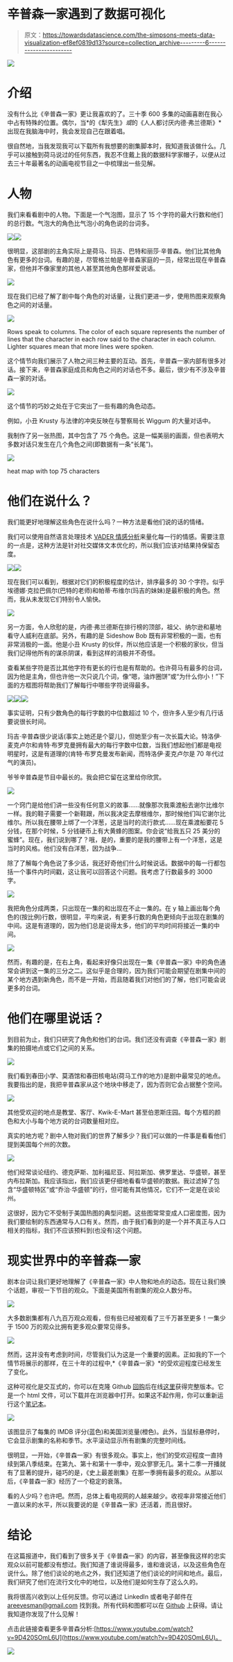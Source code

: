 # 辛普森一家遇到了数据可视化

> 原文：<https://towardsdatascience.com/the-simpsons-meets-data-visualization-ef8ef0819d13?source=collection_archive---------6----------------------->

![](img/80427020bfee5812415cbf1fff22b255.png)

# 介绍

没有什么比《辛普森一家》更让我喜欢的了。三十季 600 多集的动画喜剧在我心中占有特殊的位置。偶尔，当*的《犁先生》*或*的《人人都讨厌内德·弗兰德斯》*出现在我脑海中时，我会发现自己在跟着唱。

很自然地，当我发现我可以下载所有我想要的剧集脚本时，我知道我该做什么。几乎可以接触到荷马说过的任何东西，我忍不住戴上我的数据科学家帽子，以便从过去三十年最著名的动画电视节目之一中梳理出一些见解。

# 人物

我们来看看剧中的人物。下面是一个气泡图，显示了 15 个字符的最大行数和他们的总行数。气泡大的角色比气泡小的角色说的台词多。

![](img/9ef0cb815ba7b199989a7b9200dfbc18.png)![](img/12c53bcb69eae246b55b9d66ae70347e.png)

很明显，这部剧的主角实际上是荷马、玛吉、巴特和丽莎·辛普森。他们比其他角色有更多的台词。有趣的是，尽管格兰帕是辛普森家庭的一员，经常出现在辛普森家，但他并不像家里的其他人甚至其他角色那样爱说话。

![](img/0433084f98b341c9279781d270208c31.png)

现在我们已经了解了剧中每个角色的对话量，让我们更进一步，使用热图来观察角色之间的对话量。

![](img/8bea43f19fa9a7a1cb60cacc7f74a243.png)

Rows speak to columns. The color of each square represents the number of lines that the character in each row said to the character in each column. Lighter squares mean that more lines were spoken.

这个情节向我们展示了人物之间三种主要的互动。首先，辛普森一家内部有很多对话。接下来，辛普森家庭成员和角色之间的对话也不多。最后，很少有不涉及辛普森一家的对话。

![](img/b3aa3a3192845b9528edfda3c3216749.png)

这个情节的巧妙之处在于它突出了一些有趣的角色动态。

例如，小丑 Krusty 与法律的冲突反映在与警察局长 Wiggum 的大量对话中。

我制作了另一张热图，其中包含了 75 个角色。这是一幅美丽的画面，但也表明大多数对话只发生在几个角色之间(即数据有一条“长尾”)。

![](img/7dbec8994a450c3812e75817b9ff0a4a.png)

heat map with top 75 characters

# 他们在说什么？

我们能更好地理解这些角色在说什么吗？一种方法是看他们说的话的情绪。

我们可以使用自然语言处理技术 [VADER 情感分析](http://​http://datameetsmedia.com/vader-sentiment-analysis-explained/)来量化每一行的情感。需要注意的一点是，这种方法是针对社交媒体文本优化的，所以我们应该对结果持保留态度。

![](img/53cefdbddf048e9516bd2a8505a68507.png)![](img/466e990109eff3116901f2f201a66e49.png)

现在我们可以看到，根据对它们的积极程度的估计，排序最多的 30 个字符。似乎埃德娜·克拉巴佩尔(巴特的老师)和帕蒂·布维尔(玛吉的妹妹)是最积极的角色。然而，我从未发现它们特别令人愉快。

![](img/9305d6b39c88a8cb2790a8e9a17ff979.png)

另一方面，令人欣慰的是，内德·弗兰德斯在排行榜的顶部，祖父、纳尔逊和墓地看守人威利在底部。另外，有趣的是 Sideshow Bob 既有非常积极的一面，也有非常消极的一面。他是小丑 Krusty 的伙伴，所以他应该是一个积极的家伙，但当我们记得他所有的谋杀阴谋，看到这样的消极并不奇怪。

查看某些字符是否比其他字符有更长的行也是有帮助的。也许荷马有最多的台词，因为他是主角，但也许他一次只说几个词，像“嗯，油炸圈饼”或“为什么你小！”下面的方框图将帮助我们了解每行中哪些字符说得最多。

![](img/d3ce5f786c0f386d068d9e6513420d8e.png)![](img/b302da0f1c8c5db8e7431a24ea63cbf2.png)![](img/16feb03eb5044505f73b303410464e94.png)

事实证明，只有少数角色的每行字数的中位数超过 10 个，但许多人至少有几行话要说很长时间。

玛吉·辛普森很少说话(事实上她还是个婴儿)，但她至少有一次长篇大论。特洛伊·麦克卢尔和肯特·布罗克曼拥有最大的每行字数中位数，当我们想起他们都是电视明星时，这是有道理的(肯特·布罗克曼发布新闻，而特洛伊·麦克卢尔是 70 年代过气的演员)。

爷爷辛普森是节目中最长的。我会把它留在这里给你欣赏。

![](img/e5f7de5923581524ecfb31b12994a42f.png)

一个窍门是给他们讲一些没有任何意义的故事……就像那次我乘渡船去谢尔比维尔一样。我的鞋子需要一个新鞋跟，所以我决定去摩根维尔，那时候他们叫它谢尔比维尔。所以我在腰带上绑了一个洋葱，这是当时的流行款式……现在乘渡船要花 5 分钱，在那个时候，5 分钱硬币上有大黄蜂的图案。你会说“给我五只 25 美分的蜜蜂”。现在，我们说到哪了？哦，是的，重要的是我的腰带上有一个洋葱，这是当时的风格。他们没有白洋葱，因为战争…

除了了解每个角色说了多少话，我还好奇他们什么时候说话。数据中的每一行都包括一个事件内时间戳，这让我可以回答这个问题。我考虑了行数最多的 3000 字。

![](img/b647d3e219cbb5292c0d54085cb7f946.png)

我把角色分成两类，只出现在一集的和出现在不止一集的。在 y 轴上画出每个角色的(按比例)行数，很明显，平均来说，有更多行数的角色更倾向于出现在剧集的中间。这是有道理的，因为他们总是说得太多，他们的平均时间将接近一集的中间。

![](img/3d0c60cdc41052cbc37646eefeb33131.png)

然而，有趣的是，在右上角，看起来好像只出现在一集《辛普森一家》中的角色通常会讲到这一集的三分之二。这似乎是合理的，因为我们可能会期望在剧集中间的某个地方遇到新角色，而不是一开始，而且随着我们对他们的了解，他们可能会说更多的台词。

# 他们在哪里说话？

到目前为止，我们只研究了角色和他们的台词。我们还没有调查《辛普森一家》剧集的拍摄地点或它们之间的关系。

![](img/3381d2862be3d2f19c596cb16652704c.png)

我们看到春田小学、莫酒馆和春田核电站(荷马工作的地方)是剧中最常见的地点。我要指出的是，我把辛普森家从这个地块中移走了，因为否则它会占据整个空间。

![](img/c85c7fe00b486d08194654f1f6717850.png)

其他受欢迎的地点是教堂、客厅、Kwik-E-Mart 甚至伯恩斯庄园。每个方框的颜色和大小与每个地方说的台词数量相对应。

真实的地方呢？剧中人物对我们的世界了解多少？我们可以做的一件事是看看他们提到美国每个州的次数。

![](img/ddbfd61ed50e28cf91bd175952f5866a.png)

他们经常谈论纽约、德克萨斯、加利福尼亚、阿拉斯加、佛罗里达、华盛顿，甚至内布拉斯加。我应该指出，我们应该更仔细地看看华盛顿的数据。我过滤掉了包含“华盛顿特区”或“乔治·华盛顿”的行，但可能有其他情况，它们不一定是在谈论州。

这很好，因为它不受制于美国热图的典型问题。这些图常常变成人口密度图，因为我们要绘制的东西通常与人口有关。然而，由于我们看到的是一个并不真正与人口相关的指标，我们不应该预料到(也没有)这个问题。

# 现实世界中的辛普森一家

剧本台词让我们更好地理解了《辛普森一家》中人物和地点的动态。现在让我们换个话题，审视一下节目的观众。下面是美国所有剧集的观众人数分布。

![](img/3cd89dc1e4a69e250b2c14067aeae2dd.png)

大多数剧集都有八九百万观众观看，但有些已经被观看了三千万甚至更多！一集少于 1500 万的观众比拥有更多观众要常见得多。

![](img/a370edacd9af74aa5998f0590c31cec9.png)

然而，这并没有考虑到时间，尽管我们认为这是一个重要的因素。正如我的下一个情节将展示的那样，在三十年的过程中,*《辛普森一家》*的受欢迎程度已经发生了变化。

这种可视化是交互式的，你可以在克隆 Github [回购](https://github.com/areevesman/the_simpsons)后在线[这里](https://github.com/areevesman/the_simpsons/blob/master/plots/stream.html)获得完整版本。它是一个 html 文件，可以下载并在浏览器中打开。如果这不起作用，你可以重新运行这个[笔记本](https://github.com/areevesman/the_simpsons/blob/master/notebooks/viewers-histogram_and_stream_plot.ipynb)。

![](img/95257ceb11a7260ad3e6dc8afae86c81.png)

该图显示了每集的 IMDB 评分(蓝色)和美国浏览量(橙色)。此外，当鼠标悬停时，它会显示剧集的名称和季节。水平滚动显示所有剧集的完整时间线。

很明显，一开始，《辛普森一家》有很多观众。事实上，他们的受欢迎程度一直持续到第八季结束。在第九、第十和第十一季中，观众寥寥无几。第十二季一开播就有了显著的提升，碰巧的是，《史上最差剧集》在那一季拥有最多的观众。从那以后，《辛普森一家》经历了一个稳定的衰落。

看的人少吗？也许吧。然而，总体上看电视网的人越来越少。收视率非常接近他们一直以来的水平，所以我要说的是《辛普森一家》还活着，而且很好。

# 结论

在这篇报道中，我们看到了很多关于《辛普森一家》的内容，甚至像我这样的忠实观众以前可能都没有想过。我们知道了谁说得最多，谁和谁说话，以及这些角色在说什么。除了他们谈论的地点之外，我们还知道了他们谈论的时间和地点。最后，我们研究了他们在流行文化中的地位，以及他们是如何生存了这么久的。

我将很高兴收到以上任何反馈。你可以通过 LinkedIn 或者电子邮件在 areevesman@gmail.com 找到我。所有代码和图都可以在 [Github](https://github.com/areevesman/the_simpsons) 上获得。请让我知道你发现了什么见解！

点击此链接查看更多辛普森分析:[https://www.youtube.com/watch?v=9D420SOmL6U](https://www.youtube.com/watch?v=9D420SOmL6U)。

![](img/b8d75e871937eb4b25830ca14318a849.png)